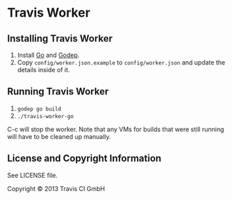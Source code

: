 # Travis Worker

## Installing Travis Worker

1. Install [Go](http://golang.org) and [Godep](https://github.com/kr/godep).
2. Copy `config/worker.json.example` to `config/worker.json` and update the
   details inside of it.

## Running Travis Worker

1. `godep go build`
2. `./travis-worker-go`

C-c will stop the worker. Note that any VMs for builds that were still running
will have to be cleaned up manually.

## License and Copyright Information

See LICENSE file.

Copyright © 2013 Travis CI GmbH